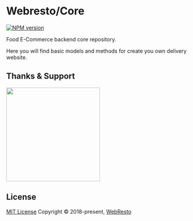 # Webresto/Core 
<span class="badge-npmversion"><a href="https://npmjs.org/package/@webresto/core" title="View this project on NPM"><img src="https://img.shields.io/npm/v/@webresto/core.svg" alt="NPM version" /></a></span>

Food E-Commerce backend core repository.


Here you will find basic models and methods for create you own delivery website.


## Thanks & Support

<a href="https://browserstack.com/"><img src="https://i.imgur.com/Rib9y9E.png" width="250px" /></a>



## License

[MIT License](https://opensource.org/licenses/MIT)  Copyright © 2018-present, [WebResto](https://webresto.org)
